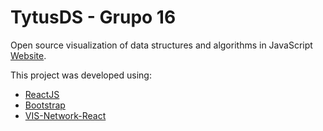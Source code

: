 # TytusDS - Grupo 16

Open source visualization of data structures and algorithms in JavaScript [Website](https://tytusdb.github.io/tytusds/20211SVAC/G16/frontend/build/).

This project was developed using:
* [ReactJS](https://github.com/facebook/react)
* [Bootstrap](https://github.com/twbs/bootstrap)
* [VIS-Network-React](https://github.com/visjs/vis-network-react)

